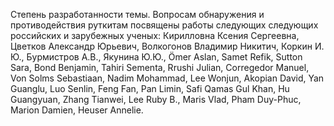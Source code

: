 Степень разработанности темы. Вопросам обнаружения и противодействия руткитам посвящены работы следующих
следующих российских и зарубежных ученых: Кирилловна Ксения Сергеевна, Цветков Александр Юрьевич, Волкогонов
 Владимир Никитич, Коркин И. Ю., Бурмистров А.В., Якунина Ю.Ю., Ömer Aslan, Samet Refik, Sutton Sara, Bond Benjamin,
Tahiri Sementa, Rrushi Julian, Corregedor Manuel, Von Solms Sebastiaan, Nadim Mohammad, Lee Wonjun, 
Akopian David, Yan Guanglu, Luo Senlin, Feng Fan, Pan Limin, Safi Qamas Gul Khan, Hu Guangyuan, 
Zhang Tianwei, Lee Ruby B., Maris Vlad, Pham Duy-Phuc, Marion Damien, Heuser Annelie.